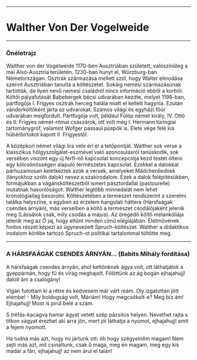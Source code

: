 
<!--
Walther Von Der Vogelweide

hársfavirágok
ó jajj hogy eltűnt minden

linkek:
https://blog.verselemzes.hu/jegyzet/walther-von-der-vogelweide-a-harsfaagak-csendes-arnyan-elemzes/
https://www.babelmatrix.org/works/de/Vogelweide%2C_Walther_von_der-1170/Ow%C3%AA_war_sint_verswunden_alliu_m%C3%AEniu_j%C3%A2r%21/hu/11952-%C3%93_jaj%2C_hogy_elt%C5%B1nt_minden...

-->

---

# Walther Von Der Vogelweide

---

### Önéletrajz

Walther von der Vogelweide 1170-ben Ausztriában született, valószínűleg a mai Alsó-Ausztria területén.
1230-ban hunyt el, Würzburg-ban Németországan.
Osztrák származása mellett szól, hogy Walter elmodása szerint Ausztriában tanulta a költészetet.
Sokáig nemesi származásúnak tartották, de ilyen nevű nemesi családról nincs információ ebből a korból.
Költői pályafutását Babebergek bécsi udvarában kezdte, melyet 1198-ban, pártfogója I. Frigyes osztrák herceg halála miatt el kellett hagynia.
Ezután vándorköltőként járta az udvarokat. Számos világi és egyházi főúr udvarában megfordult.
Pártfogója volt, például Fülöp német király, IV. Ottó és II. Frigyes német-római császárok, ott volt még I. Hermann türingiai tartománygróf, valamint Wofger passaui püspök is. 
Élete vége felé kis hűbérbirtokot kapott II. Frigyestől.

A középkori német világi líra vele éri el a tetőpontját.
Walther sok verse a klasszikus hölgyszolgálat-eszmével való azonosulásról tanúskodik, sok versében viszont egy új férfi-nő kapcsolat koncepciója kezd testet ölteni: egy kölcsönösségen alapuló természetes kapcsolat.
Ezekkel a dalokkal párhuzamosan keletkeztek azok a versek, amelyeket Mädchenliednek (lányokhoz szóló dalok) nevez a szakirodalom.
Ezek a dalok felépítésükben, formájukban a vágánsköltészetből ismert pásztordallal (pastourelle) mutatnak hasonlóságot.
Walther legtöbb minnedalát nem lehet kronológiailag besorolni.
Költészetében a természet rendszerint a szerelmi találka helyszíne, s egyben az érzelem hangulati háttere (Hársfaágak csendes árnyán), más verseiben a költő a természet csodálójaként jelenik meg (Lássátok csak, mily csodás a május).
Az öregedő költő melankóliája jelenik meg az Ó jaj, hogy eltűnt minden című elégiájában.
Életművének fontos részét képezi az úgynevezett Spruch-költészet.
Walther a didaktikus irodalom körébe tartozó Spruch-ot politikai tartalommal töltötte meg. 

---

### A HÁRSFAÁGAK CSENDES ÁRNYÁN... (Babits Mihály fordítása)
 
A hársfaágak
csendes árnyán,
ahol kettőnknek ágya volt,
ott láthatjátok
a gyeppárnán,
hogy fű és virág meghajolt.
Fölöttünk az ág bogán
ejhajahujj!
dalolt ám a csalogány!
 
Vigan futottam
ki a rétre
és kedvesem már várt reám.
Oly izgatottan
jött elémbe! -
Mily boldogság volt, Máriám!
Hogy megcsókolt-e? Meg biz ám!
Ejhajahujj!
Most is pirúl belé a szám.
 
S tréfás-kacagva
hamar ágyat
vetett szép pázsitos helyen.
Nevethet rajta
s titkon vágyat
érezhet aki arra jön,
mert jól láthatja a nyomot,
ejhajahujj!
amit a fejem nyomott.
 
Ha tudná más azt,
hogy mi jártunk
ott: óh hogy szégyelném magam!
Nem sejti más azt,
mit csináltunk,
csak ő maga, meg én magam,
meg egy kis madár a fán,
ejhajahujj!
az nem árul el talán!

